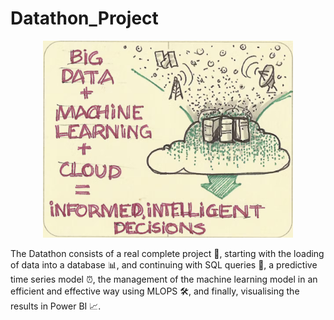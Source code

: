 # Datathon_Project
<div style="text-align:center;">
    <img src="https://github.com/Guill3TR/Datathon_Project/blob/main/Readme%20Image.png" alt="Texto alternativo" width="400">
</div>

The Datathon consists of a real complete project 🚀, starting with the loading of data into a database 📊, and continuing with SQL queries 💾, a predictive time series model ⏰, the management of the machine learning model in an efficient and effective way using MLOPS 🛠️, and finally, visualising the results in Power BI 📈.

